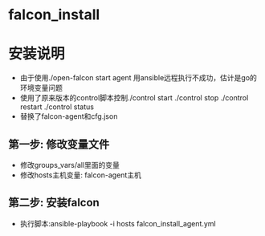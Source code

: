 # falcon_install

安装说明
========

- 由于使用./open-falcon start agent 用ansible远程执行不成功，估计是go的环境变量问题
- 使用了原来版本的control脚本控制./control start ./control stop ./control restart
  ./control status
- 替换了falcon-agent和cfg.json


第一步: 修改变量文件
--------------
* 修改groups_vars/all里面的变量
* 修改hosts主机变量: falcon-agent主机

第二步: 安装falcon
--------------
* 执行脚本:ansible-playbook -i hosts falcon_install_agent.yml
